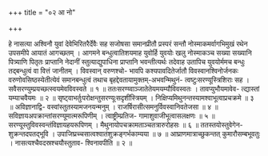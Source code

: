 +++
title = "०२ आ नो"

+++

हे नासत्या अश्विनौ युवां देवेभिरितरैर्देवैः सह सजोषसा समानप्रीतौ प्रस्परं सन्तौ नोस्माकमर्वागभिमुखं रथेन उपसमीपे आयातं आगच्छतम् । आगमने बन्धुत्वातिशयमाह युवोर्हि युवयोः खलु नोस्माकञ्च सख्या सख्यानि पित्र्याणि पितृतः प्राप्तानि नेदानीं स्तुत्याद्युपाधिना प्राप्तानि भवन्तीत्यर्थः तदेवाह उतापिच युवयोर्ममच बन्धुः तद्बन्धुत्वं वा वित्तं जानीतम् । विवस्वान् वरुणश्चो- भावपि कश्यपावदितेर्जातौ विवस्वानश्विनोर्जनकः वरुणोवसिष्ठस्येतीत्येवं समानबन्धुत्वं तथाच बृहद्देवतायामुक्तम्-अभवन्मिथुनं- त्वष्टुःसरण्यूस्त्रिशिराः सह । सवैसरण्युम्प्रयच्छत्स्वयमेवविवस्वते ॥ १ ॥ ततःसरण्य्वाञ्जातेतेयमयम्यौविवस्वतः । तावप्युभौयमावेव- त्द्यास्तां यम्याचवैयमः ॥ २ ॥ सृष्ट्वाभर्तुःपरोक्षन्तुसरण्यूःसदृशींस्त्रियम् । निक्षिप्यमिथुनन्तस्यामश्वाभूत्वाप्रचक्रमे ॥ ३ ॥ अविज्ञानाद्वि- वस्वांस्तुतस्यामजनयन्मनुम् । राजर्षिरासीत्समनुर्विवस्वानिवतेजसा ॥ ४ ॥ सविज्ञायअपक्रान्तांसरण्यूमात्मरूपिणीम् । त्वाष्ट्रीम्प्रतिज- गामाशुवाजीभूत्वासलक्षणः ॥ ५ ॥ सरण्यूस्तुविवस्वन्तंविज्ञायहयरूपिणम् । मैथुनायोपचक्रामताञ्चतत्रारुरोहसः ॥ ६ ॥ ततस्तयोस्तुवेगेन- शुक्रन्तदपतद्भूवि । उपाजिघ्रच्चसात्वश्वातंशुक्रङ्गर्भकाम्यया ॥ ७ ॥ आघ्राणमात्राच्छुकन्तत् कुमारौसम्बभूवतुः । नासत्यश्चैवदस्रश्चयौस्तुताव- श्विनावपीति ॥ २ ॥